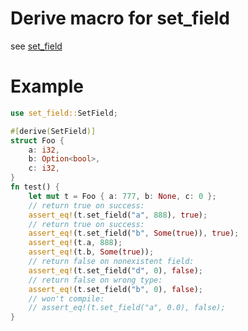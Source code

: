 # Derive macro for set_field
see [set_field](https://crates.io/crates/set_field)

# Example

```rust
use set_field::SetField;

#[derive(SetField)]
struct Foo {
	a: i32,
	b: Option<bool>,
	c: i32,
}
fn test() {
	let mut t = Foo { a: 777, b: None, c: 0 };
	// return true on success:
	assert_eq!(t.set_field("a", 888), true);
	// return true on success:
	assert_eq!(t.set_field("b", Some(true)), true);
	assert_eq!(t.a, 888);
	assert_eq!(t.b, Some(true));
	// return false on nonexistent field:
	assert_eq!(t.set_field("d", 0), false);
	// return false on wrong type:
	assert_eq!(t.set_field("b", 0), false);
	// won't compile:
	// assert_eq!(t.set_field("a", 0.0), false);
}
```